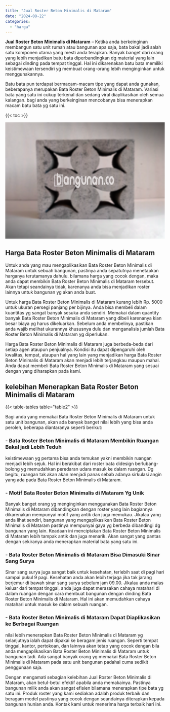 ```yaml
---
title: "Jual Roster Beton Minimalis di Mataram"
date: "2024-08-22"
categories: 
  - "harga"
---
```


**Jual Roster Beton Minimalis di Mataram** – Ketika anda berkeinginan membangun satu unit rumah atau bangunan apa saja, bata bakal jadi salah satu komponen utama yang mesti anda terapkan. Banyak banget dari orang yang lebih menjadikan batu bata diperbandingkan dg material yang lain sebagai dinding pada tempat tinggal. Hal ini dikarenakan batu bata memiliki keistimewaan tersendiri yg membuat orang-orang lebih menginginkan untuk menggunakannya.

Batu bata pun terdapat bermacam-macam tipe yang dapat anda gunakan, beberapanya merupakan Bata Roster Beton Minimalis di Mataram. Variasi bata yang satu ini cukup terkenal dan sedang viral diaplikasikan oleh semua kalangan. bagi anda yang berkeinginan mencobanya bisa menerapkan macam batu bata yg satu ini.

{{< toc >}}

![Jual Roster Beton Minimalis di Mataram](/images/bata-roster-minimalis-22.png)

## Harga Bata Roster Beton Minimalis di Mataram

Untuk anda yang mau mengaplikasikan Bata Roster Beton Minimalis di Mataram untuk sebuah bangunan, pastinya anda sepatutnya menetapkan harganya terutamanya dahulu. bilamana harga yang cocok dengan, maka anda dapat membikin Bata Roster Beton Minimalis di Mataram tersebut. Akan tetapi seandainya tidak, karenanya anda bisa menjadikan roster lainnya untuk bangunan yg akan anda buat.

Untuk harga Bata Roster Beton Minimalis di Mataram kurang lebih Rp. 5000 untuk ukuran persegi panjang per bijinya. Anda bisa membeli dalam kuantitas yg sangat banyak sesuka anda sendiri. Memakai dalam quantity banyak Bata Roster Beton Minimalis di Mataram yang dibeli karenanya kian besar biaya yg harus dikeluarkan. Sebelum anda membelinya, pastikan anda wajib melihat ukurannya khususnya dulu dan menganalisis jumlah Bata Roster Beton Minimalis di Mataram yg diperlukan.

Harga Bata Roster Beton Minimalis di Mataram juga berbeda-beda dari setiap agen ataupun penjualnya. Kondisi itu dapat dipengaruhi oleh kwalitas, tempat, ataupun hal yang lain yang menjadikan harga Bata Roster Beton Minimalis di Mataram akan menjadi lebih terjangkau maupun mahal. Anda dapat membeli Bata Roster Beton Minimalis di Mataram yang sesuai dengan yang diharapkan pada kami.

## kelebihan Menerapkan Bata Roster Beton Minimalis di Mataram

{{< table-tables table="table2" >}}

Bagi anda yang memakai Bata Roster Beton Minimalis di Mataram untuk satu unit bangunan, akan ada banyak banget nilai lebih yang bisa anda peroleh, beberapa diantaranya seperti berikut:

### \- Bata Roster Beton Minimalis di Mataram Membikin Ruangan Bakal jadi Lebih Teduh

keistimewaan yg pertama bisa anda temukan yakni membikin ruangan menjadi lebih sejuk. Hal ini berakibat dari roster bata didesign berlubang-bolong yg memudahkan peredaran udara masuk ke dalam ruangan. Dg begitu, ruangan tak akan akan menjadi panas sebab adanya sirkulasi angin yang ada pada Bata Roster Beton Minimalis di Mataram.

### \- Motif Bata Roster Beton Minimalis di Mataram Yg Unik

Banyak banget orang yg menginginkan menggunakan Bata Roster Beton Minimalis di Mataram dibandingkan dengan roster yang lain bagiannya dikarenakan mempunyai motif yang antik dan juga memukau. Jikalau yang anda lihat sendiri, bangunan yang mengaplikasikan Bata Roster Beton Minimalis di Mataram pastinya mempunyai gaya yg berbeda dibandingi dg bangunan yang lain. Keadaan ini menciptakan Bata Roster Beton Minimalis di Mataram lebih tampak antik dan juga menarik. Akan sangat yang pantas dengan sekiranya anda menerapkan material bata yang satu ini.

### \- Bata Roster Beton Minimalis di Mataram Bisa Dimasuki Sinar Sang Surya

Sinar sang surya juga sangat baik untuk kesehatan, terlebih saat di pagi hari sampai pukul 9 pagi. Kesehatan anda akan lebih terjaga jika tak jarang berjemur di bawah sinar sang surya sebelum jam 09.00. Jikalau anda malas keluar dari tempat tinggal, anda juga dapat merasakan cahaya matahari di dalam ruangan dengan cara membuat bangunan dengan dinding Bata Roster Beton Minimalis di Mataram. Hal ini akan memudahkan cahaya matahari untuk masuk ke dalam sebuah ruangan.

### \- Bata Roster Beton Minimalis di Mataram Dapat Diaplikasikan ke Berbagai Ruangan

nilai lebih menerapkan Bata Roster Beton Minimalis di Mataram yg selanjutnya ialah dapat dipakai ke beragam jenis ruangan. Seperti tempat tinggal, kantor, pertokoan, dan lainnya akan tetap yang cocok dengan bila anda mengaplikasikan Bata Roster Beton Minimalis di Mataram untuk bangunan tadi. Ada sangat banyak orang yg memakai Bata Roster Beton Minimalis di Mataram pada satu unit bangunan padahal cuma sedikit penggunaan saja.

Dengan mengamati sebagian kelebihan Jual Roster Beton Minimalis di Mataram, akan betul-betul efektif apabila anda memakainya. Pastinya bangunan milik anda akan sangat efisien bilamana menerapkan tipe bata yg satu ini. Produk roster yang kami sediakan adalah produk terbaik dan beragam model pastinya yang cocok dengan seandainya diterapkan kepada bangunan hunian anda. Kontak kami untuk menerima harga terbaik hari ini.
